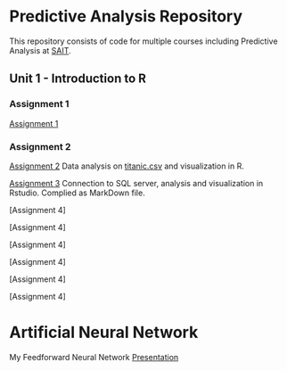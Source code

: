 # Predictive Analysis Repository
This repository consists of code for multiple courses including Predictive Analysis at [SAIT](https://www.sait.ca/). 
## Unit 1 - Introduction to R

### Assignment 1
[Assignment 1](https://github.com/Weidsn/data_predictive_analysis/blob/main/Assignment1.R)

### Assignment 2
[Assignment 2](https://github.com/Weidsn/data_predictive_analysis/blob/main/Assignment2.R)
Data analysis on [titanic.csv](https://github.com/Weidsn/data_predictive_analysis/blob/main/titanic.csv) and visualization in R.

[Assignment 3](https://github.com/Weidsn/data_predictive_analysis/blob/main/Assignment3.Rmd)
Connection to SQL server, analysis and visualization in Rstudio. Complied as MarkDown file. 

[Assignment 4]

[Assignment 4]

[Assignment 4]

[Assignment 4]

[Assignment 4]

[Assignment 4]

# Artificial Neural Network
My Feedforward Neural Network [Presentation](https://github.com/Weidsn/data_predictive_analysis/blob/main/FNN.ipynb)
